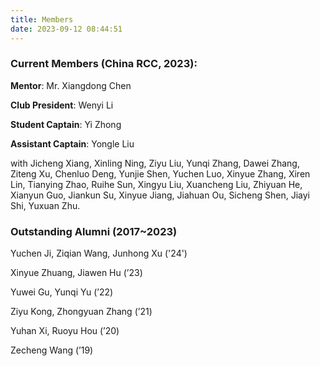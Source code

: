 ```yaml
---
title: Members
date: 2023-09-12 08:44:51
---
```


### Current Members (China RCC, 2023):

**Mentor**: Mr. Xiangdong Chen

**Club President**: Wenyi Li

**Student Captain**: Yi Zhong

**Assistant Captain**: Yongle Liu

with Jicheng Xiang, Xinling Ning, Ziyu Liu, Yunqi Zhang, Dawei Zhang, Ziteng Xu, Chenluo Deng, Yunjie Shen, Yuchen Luo, Xinyue Zhang, Xiren Lin, Tianying Zhao, Ruihe Sun, Xingyu Liu, Xuancheng Liu, Zhiyuan He, Xianyun Guo, Jiankun Su, Xinyue Jiang, Jiahuan Ou, Sicheng Shen, Jiayi Shi, Yuxuan Zhu.

### Outstanding Alumni (2017~2023)

Yuchen Ji, Ziqian Wang, Junhong Xu ('24')

Xinyue Zhuang, Jiawen Hu (’23)

Yuwei Gu, Yunqi Yu (’22)

Ziyu Kong, Zhongyuan Zhang (’21)

Yuhan Xi, Ruoyu Hou (’20)

Zecheng Wang (’19)